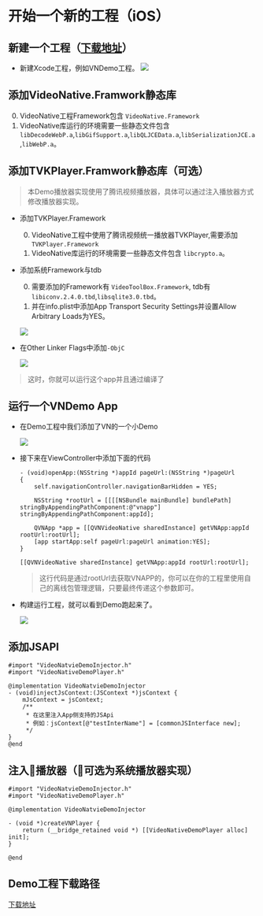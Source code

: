 # 开始一个新的工程（iOS）

## 新建一个工程（[下载地址](https://share.weiyun.com/5z5MUnc)）

* 新建Xcode工程，例如VNDemo工程。
![](https://puui.qpic.cn/vupload/0/20180920_1537454612925_lbyprdz27fr.png/0)


## 添加VideoNative.Framwork静态库

0. VideoNative工程Framework包含 `VideoNative.Framework`
0. VideoNative库运行的环境需要一些静态文件包含 `libDecodeWebP.a`,`libGifSupport.a`,`libQLJCEData.a`,`libSerializationJCE.a`,`libWebP.a`。

## 添加TVKPlayer.Framwork静态库（可选）
>本Demo播放器实现使用了腾讯视频播放器，具体可以通过注入播放器方式修改播放器实现。
    
   - 添加TVKPlayer.Framework

        0. VideoNative工程中使用了腾讯视频统一播放器TVKPlayer,需要添加 `TVKPlayer.Framework`
        0. VideoNative库运行的环境需要一些静态文件包含 `libcrypto.a`。

   - 添加系统Framework与tdb

        0. 需要添加的Framework有 `VideoToolBox.Framework`, tdb有`libiconv.2.4.0.tbd`,`libsqlite3.0.tbd`。
        0. 并在info.plist中添加App Transport Security Settings并设置Allow Arbitrary Loads为YES。

        ![](https://puui.qpic.cn/vupload/0/20180920_1537455031397_cpf99chs69.png/0)


   - 在Other Linker Flags中添加`-ObjC`

        ![](https://puui.qpic.cn/vupload/0/20180920_1537455111827_mxn4ci95e4.png/0)

>这时，你就可以运行这个app并且通过编译了

## 运行一个VNDemo App

- 在Demo工程中我们添加了VN的一个小Demo

    ![](https://puui.qpic.cn/vupload/0/20180920_1537455240447_6prz932nv1.png/0)

- 接下来在ViewController中添加下面的代码


    ```ObjC
    - (void)openApp:(NSString *)appId pageUrl:(NSString *)pageUrl
    {
        self.navigationController.navigationBarHidden = YES;
        
        NSString *rootUrl = [[[[NSBundle mainBundle] bundlePath] stringByAppendingPathComponent:@"vnapp"] stringByAppendingPathComponent:appId];
        
        QVNApp *app = [[QVNVideoNative sharedInstance] getVNApp:appId rootUrl:rootUrl];
        [app startApp:self pageUrl:pageUrl animation:YES];
    }

    ```
    ```ObjC
    [[QVNVideoNative sharedInstance] getVNApp:appId rootUrl:rootUrl];
    ```
    >这行代码是通过rootUrl去获取VNAPP的，你可以在你的工程里使用自己的离线包管理逻辑，只要最终传递这个参数即可。


- 构建运行工程，就可以看到Demo跑起来了。

    ![](https://puui.qpic.cn/vupload/0/20180920_1537454564898_hvtnisfjn8k.jpeg/0)

## 添加JSAPI

```ObjC
#import "VideoNatvieDemoInjector.h"
#import "VideoNativeDemoPlayer.h"

@implementation VideoNatvieDemoInjector
- (void)injectJsContext:(JSContext *)jsContext {
    mJsContext = jsContext;
    /**
     * 在这里注入App侧支持的JSApi
     * 例如：jsContext[@"testInterName"] = [commonJSInterface new];
     */
}
@end
```

## 注入播放器（可选为系统播放器实现）

```ObjC
#import "VideoNatvieDemoInjector.h"
#import "VideoNativeDemoPlayer.h"

@implementation VideoNatvieDemoInjector

- (void *)createVNPlayer {
    return (__bridge_retained void *) [[VideoNativeDemoPlayer alloc] init];
}

@end
```

## Demo工程下载路径

[下载地址](https://share.weiyun.com/5z5MUnc)

